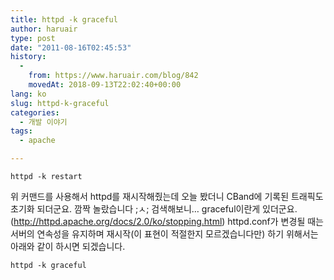```yaml
---
title: httpd -k graceful
author: haruair
type: post
date: "2011-08-16T02:45:53"
history:
  - 
    from: https://www.haruair.com/blog/842
    movedAt: 2018-09-13T22:02:40+00:00
lang: ko
slug: httpd-k-graceful
categories:
  - 개발 이야기
tags:
  - apache

---
```


```
httpd -k restart
```

위 커맨드를 사용해서 httpd를 재시작해줬는데 오늘 봤더니 CBand에 기록된 트래픽도 초기화 되더군요. 깜짝 놀랐습니다 ;ㅅ; 검색해보니&#8230; graceful이란게 있더군요. (<a href="http://httpd.apache.org/docs/2.0/ko/stopping.html" target="_blank">http://httpd.apache.org/docs/2.0/ko/stopping.html</a>) httpd.conf가 변경될 때는 서버의 연속성을 유지하며 재시작(이 표현이 적절한지 모르겠습니다만) 하기 위해서는 아래와 같이 하시면 되겠습니다.


```
httpd -k graceful
```